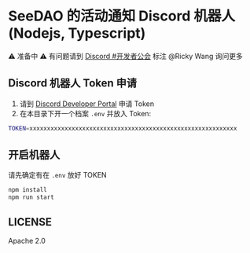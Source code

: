 # SeeDAO 的活动通知 Discord 机器人 (Nodejs, Typescript)

⚠️ 准备中 ⚠️ 有问题请到 [Discord #开发者公会](https://discord.com/channels/841189467128594442/918351013952503868) 标注 @Ricky Wang 询问更多

## Discord 机器人 Token 申请

1. 请到 [Discord Developer Portal](https://discord.com/developers/applications) 申请 Token
2. 在本目录下开一个档案 `.env` 并放入 Token:
```sh
TOKEN=xxxxxxxxxxxxxxxxxxxxxxxxxxxxxxxxxxxxxxxxxxxxxxxxxxxxxxxxxxx      
```

## 开启机器人

请先确定有在 `.env` 放好 TOKEN

```sh
npm install
npm run start
```

## LICENSE

Apache 2.0